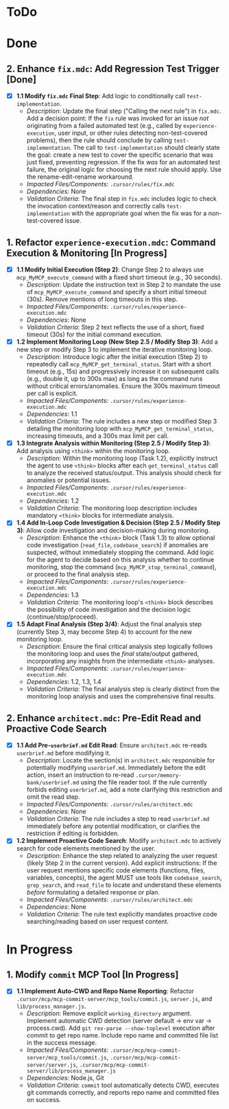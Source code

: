 # ToDo

# Done

## 2. Enhance `fix.mdc`: Add Regression Test Trigger [Done]
- [x] **1.1 Modify `fix.mdc` Final Step**: Add logic to conditionally call `test-implementation`.
    - *Description*: Update the final step ("Calling the next rule") in `fix.mdc`. Add a decision point: If the `fix` rule was invoked for an issue *not* originating from a failed automated test (e.g., called by `experience-execution`, user input, or other rules detecting non-test-covered problems), then the rule should conclude by calling `test-implementation`. The call to `test-implementation` should clearly state the goal: create a new test to cover the specific scenario that was just fixed, preventing regression. If the fix *was* for an automated test failure, the original logic for choosing the next rule should apply. Use the rename-edit-rename workaround.
    - *Impacted Files/Components*: `.cursor/rules/fix.mdc`
    - *Dependencies*: None
    - *Validation Criteria*: The final step in `fix.mdc` includes logic to check the invocation context/reason and correctly calls `test-implementation` with the appropriate goal when the fix was for a non-test-covered issue.

## 1. Refactor `experience-execution.mdc`: Command Execution & Monitoring [In Progress]
- [x] **1.1 Modify Initial Execution (Step 2)**: Change Step 2 to always use `mcp_MyMCP_execute_command` with a fixed short timeout (e.g., 30 seconds).
    - *Description*: Update the instruction text in Step 2 to mandate the use of `mcp_MyMCP_execute_command` and specify a short initial timeout (30s). Remove mentions of long timeouts in this step.
    - *Impacted Files/Components*: `.cursor/rules/experience-execution.mdc`
    - *Dependencies*: None
    - *Validation Criteria*: Step 2 text reflects the use of a short, fixed timeout (30s) for the initial command execution.
- [x] **1.2 Implement Monitoring Loop (New Step 2.5 / Modify Step 3)**: Add a new step or modify Step 3 to implement the iterative monitoring loop.
    - *Description*: Introduce logic after the initial execution (Step 2) to repeatedly call `mcp_MyMCP_get_terminal_status`. Start with a short timeout (e.g., 15s) and progressively increase it on subsequent calls (e.g., double it, up to 300s max) as long as the command runs without critical errors/anomalies. Ensure the 300s maximum timeout per call is explicit.
    - *Impacted Files/Components*: `.cursor/rules/experience-execution.mdc`
    - *Dependencies*: 1.1
    - *Validation Criteria*: The rule includes a new step or modified Step 3 detailing the monitoring loop with `mcp_MyMCP_get_terminal_status`, increasing timeouts, and a 300s max limit per call.
- [x] **1.3 Integrate Analysis within Monitoring (Step 2.5 / Modify Step 3)**: Add analysis using `<think>` within the monitoring loop.
    - *Description*: Within the monitoring loop (Task 1.2), explicitly instruct the agent to use `<think>` blocks after each `get_terminal_status` call to analyze the received status/output. This analysis should check for anomalies or potential issues.
    - *Impacted Files/Components*: `.cursor/rules/experience-execution.mdc`
    - *Dependencies*: 1.2
    - *Validation Criteria*: The monitoring loop description includes mandatory `<think>` blocks for intermediate analysis.
- [x] **1.4 Add In-Loop Code Investigation & Decision (Step 2.5 / Modify Step 3)**: Allow code investigation and decision-making during monitoring.
    - *Description*: Enhance the `<think>` block (Task 1.3) to allow optional code investigation (`read_file`, `codebase_search`) if anomalies are suspected, without immediately stopping the command. Add logic for the agent to decide based on this analysis whether to continue monitoring, stop the command (`mcp_MyMCP_stop_terminal_command`), or proceed to the final analysis step.
    - *Impacted Files/Components*: `.cursor/rules/experience-execution.mdc`
    - *Dependencies*: 1.3
    - *Validation Criteria*: The monitoring loop's `<think>` block describes the possibility of code investigation and the decision logic (continue/stop/proceed).
- [x] **1.5 Adapt Final Analysis (Step 3/4)**: Adjust the final analysis step (currently Step 3, may become Step 4) to account for the new monitoring loop.
    - *Description*: Ensure the final critical analysis step logically follows the monitoring loop and uses the *final* state/output gathered, incorporating any insights from the intermediate `<think>` analyses.
    - *Impacted Files/Components*: `.cursor/rules/experience-execution.mdc`
    - *Dependencies*: 1.2, 1.3, 1.4
    - *Validation Criteria*: The final analysis step is clearly distinct from the monitoring loop analysis and uses the comprehensive final results.

## 2. Enhance `architect.mdc`: Pre-Edit Read and Proactive Code Search
- [x] **1.1 Add Pre-`userbrief.md` Edit Read**: Ensure `architect.mdc` re-reads `userbrief.md` before modifying it.
    - *Description*: Locate the section(s) in `architect.mdc` responsible for potentially modifying `userbrief.md`. Immediately before the edit action, insert an instruction to re-read `.cursor/memory-bank/userbrief.md` using the file reader tool. If the rule currently forbids editing `userbrief.md`, add a note clarifying this restriction and omit the read step.
    - *Impacted Files/Components*: `.cursor/rules/architect.mdc`
    - *Dependencies*: None
    - *Validation Criteria*: The rule includes a step to read `userbrief.md` immediately before any potential modification, or clarifies the restriction if editing is forbidden.
- [x] **1.2 Implement Proactive Code Search**: Modify `architect.mdc` to actively search for code elements mentioned by the user.
    - *Description*: Enhance the step related to analyzing the user request (likely Step 2 in the current version). Add explicit instructions: If the user request mentions specific code elements (functions, files, variables, concepts), the agent MUST use tools like `codebase_search`, `grep_search`, and `read_file` to locate and understand these elements *before* formulating a detailed response or plan.
    - *Impacted Files/Components*: `.cursor/rules/architect.mdc`
    - *Dependencies*: None
    - *Validation Criteria*: The rule text explicitly mandates proactive code searching/reading based on user request content.

# In Progress

## 1. Modify `commit` MCP Tool [In Progress]
- [x] **1.1 Implement Auto-CWD and Repo Name Reporting**: Refactor `.cursor/mcp/mcp-commit-server/mcp_tools/commit.js`, `server.js`, and `lib/process_manager.js`.
    - *Description*: Remove explicit `working_directory` argument. Implement automatic CWD detection (server default -> env var -> process.cwd). Add `git rev-parse --show-toplevel` execution after commit to get repo name. Include repo name and committed file list in the success message.
    - *Impacted Files/Components*: `.cursor/mcp/mcp-commit-server/mcp_tools/commit.js`, `.cursor/mcp/mcp-commit-server/server.js`, `.cursor/mcp/mcp-commit-server/lib/process_manager.js`
    - *Dependencies*: Node.js, Git
    - *Validation Criteria*: `commit` tool automatically detects CWD, executes git commands correctly, and reports repo name and committed files on success.